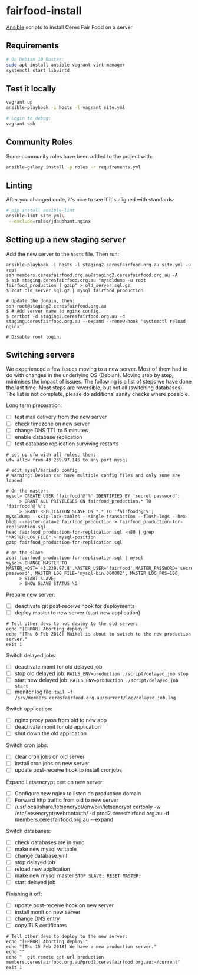 # fairfood-install

[Ansible](http://docs.ansible.com/ansible/) scripts to install Ceres Fair Food on a server

## Requirements

```sh
# On Debian 10 Buster:
sudo apt install ansible vagrant virt-manager
systemctl start libvirtd
```

## Test it locally

```sh
vagrant up
ansible-playbook -i hosts -l vagrant site.yml

# Login to debug:
vagrant ssh
```

## Community Roles

Some community roles have been added to the project with:

```sh
ansible-galaxy install -p roles -r requirements.yml
```

## Linting

After you changed code, it's nice to see if it's aligned with standards:
```sh
# pip install ansible-lint
ansible-lint site.yml\
 --exclude=roles/jdauphant.nginx
```

## Setting up a new staging server

Add the new server to the `hosts` file. Then run:

```
ansible-playbook -i hosts -l staging2.ceresfairfood.org.au site.yml -u root
ssh members.ceresfairfood.org.au@staging2.ceresfairfood.org.au -A
$ ssh staging.ceresfairfood.org.au "mysqldump -u root fairfood_production | gzip" > old_server.sql.gz
$ zcat old_server.sql.gz | mysql fairfood_production

# Update the domain, then:
ssh root@staging2.ceresfairfood.org.au
$ # Add server name to nginx config.
$ certbot -d staging2.ceresfairfood.org.au -d staging.ceresfairfood.org.au --expand --renew-hook 'systemctl reload nginx'

# Disable root login.
```

## Switching servers

We experienced a few issues moving to a new server.
Most of them had to do with changes in the underlying OS (Debian).
Moving step by step, minimises the impact of issues.
The following is a list of steps we have done the last time.
Most steps are reversible, but not all (switching databases).
The list is not complete, please do additional sanity checks where possible.

Long term preparation:
- [ ] test mail delivery from the new server
- [ ] check timezone on new server
- [ ] change DNS TTL to 5 minutes
- [ ] enable database replication
- [ ] test database replication surviving restarts

```
# set up ufw with all rules, then:
ufw allow from 43.239.97.146 to any port mysql

# edit mysql/mariadb config
# Warning: Debian can have multiple config files and only some are loaded

# On the master:
mysql> CREATE USER 'fairfood'@'%' IDENTIFIED BY 'secret password';
     > GRANT ALL PRIVILEGES ON fairfood_production.* TO 'fairfood'@'%';
     > GRANT REPLICATION SLAVE ON *.* TO 'fairfood'@'%';
mysqldump --skip-lock-tables --single-transaction --flush-logs --hex-blob --master-data=2 fairfood_production > fairfood_production-for-replication.sql
head fairfood_production-for-replication.sql -n80 | grep "MASTER_LOG_FILE" > mysql-position
gzip fairfood_production-for-replication.sql

# on the slave
zcat fairfood_production-for-replication.sql | mysql
mysql> CHANGE MASTER TO MASTER_HOST='43.239.97.8',MASTER_USER='fairfood',MASTER_PASSWORD='secret password', MASTER_LOG_FILE='mysql-bin.000002', MASTER_LOG_POS=106;
     > START SLAVE;
     > SHOW SLAVE STATUS \G
```

Prepare new server:
- [ ] deactivate git post-receive hook for deployments
- [ ] deploy master to new server (start new application)

```
# Tell other devs to not deploy to the old server:
echo "[ERROR] Aborting deploy!"
echo "[Thu 8 Feb 2018] Maikel is about to switch to the new production server."
exit 1
```

Switch delayed jobs:
- [ ] deactivate monit for old delayed job
- [ ] stop old delayed job: `RAILS_ENV=production ./script/delayed_job stop`
- [ ] start new delayed job: `RAILS_ENV=production ./script/delayed_job start`
- [ ] monitor log file: `tail -f /srv/members.ceresfairfood.org.au/current/log/delayed_job.log`

Switch application:
- [ ] nginx proxy pass from old to new app
- [ ] deactivate monit for old application
- [ ] shut down the old application

Switch cron jobs:
- [ ] clear cron jobs on old server
- [ ] install cron jobs on new server
- [ ] update post-receive hook to install cronjobs

Expand Letsencrypt cert on new server:
- [ ] Configure new nginx to listen do production domain
- [ ] Forward http traffic from old to new server
- [ ] /usr/local/share/letsencrypt/env/bin/letsencrypt certonly -w /etc/letsencrypt/webrootauth/ -d prod2.ceresfairfood.org.au -d members.ceresfairfood.org.au --expand

Switch databases:
- [ ] check databases are in sync
- [ ] make new mysql writable
- [ ] change database.yml
- [ ] stop delayed job
- [ ] reload new application
- [ ] make new mysql master `STOP SLAVE; RESET MASTER;`
- [ ] start delayed job

Finishing it off:
- [ ] update post-receive hook on new server
- [ ] install monit on new server
- [ ] change DNS entry
- [ ] copy TLS certificates

```
# Tell other devs to deploy to the new server:
echo "[ERROR] Aborting deploy!"
echo "[Thu 15 Feb 2018] We have a new production server."
echo ""
echo "  git remote set-url production members.ceresfairfood.org.au@prod2.ceresfairfood.org.au:~/current"
exit 1
```
